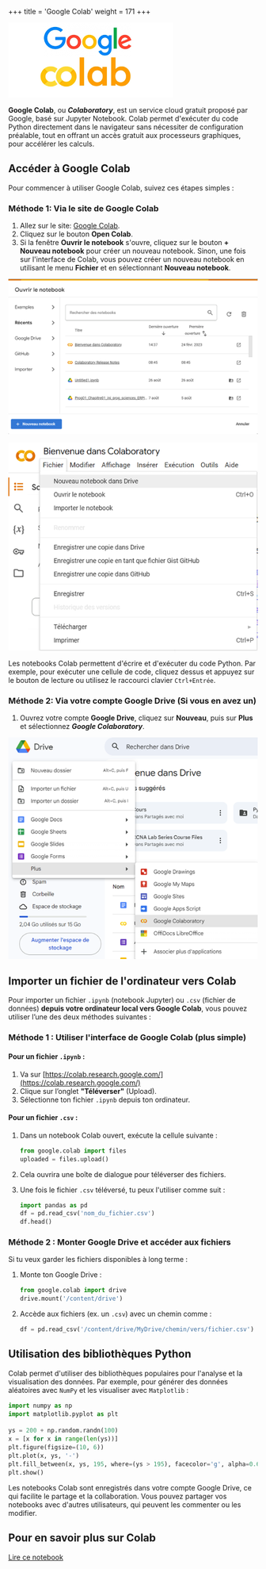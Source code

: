 +++
title = 'Google Colab'
weight = 171
+++

![Google Colab](./colab.png?width=25vw)

**Google Colab**, ou ***Colaboratory***, est un service cloud gratuit proposé par Google, basé sur Jupyter Notebook. Colab permet d'exécuter du code Python directement dans le navigateur sans nécessiter de configuration préalable, tout en offrant un accès gratuit aux processeurs graphiques, pour accélérer les calculs.

## Accéder à Google Colab

Pour commencer à utiliser Google Colab, suivez ces étapes simples :

### **Méthode 1**: Via le site de Google Colab

1. Allez sur le site: [Google Colab](https://colab.research.google.com/).
2. Cliquez sur le bouton **Open Colab**.
3. Si la fenêtre **Ouvrir le notebook** s'ouvre, cliquez sur le bouton **+ Nouveau notebook** pour créer un nouveau notebook. Sinon, une fois sur l'interface de Colab, vous pouvez créer un nouveau notebook en utilisant le menu **Fichier** et en sélectionnant **Nouveau notebook**.

![Nouveau notebook](./nouveau-notebook.png?width=40vw)

![Menu Fichier](./menu-fichier.png?width=40vw)

Les notebooks Colab permettent d'écrire et d'exécuter du code Python. Par exemple, pour exécuter une cellule de code, cliquez dessus et appuyez sur le bouton de lecture ou utilisez le raccourci clavier `Ctrl+Entrée`.

### **Méthode 2**: Via votre compte Google Drive (Si vous en avez un)

1. Ouvrez votre compte **Google Drive**, cliquez sur **Nouveau**, puis sur **Plus** et sélectionnez ***Google Colaboratory***.

![Ouvrir Colab via Google Drive](./drive-colab.png?width=40vw)

## Importer un fichier de l'ordinateur vers Colab

Pour importer un fichier `.ipynb` (notebook Jupyter) ou `.csv` (fichier de données) **depuis votre ordinateur local vers Google Colab**, vous pouvez utiliser l’une des deux méthodes suivantes :

### **Méthode 1** : Utiliser l'interface de Google Colab (plus simple)

#### Pour un fichier `.ipynb` :

1. Va sur [https://colab.research.google.com/](https://colab.research.google.com/)
2. Clique sur l’onglet **"Téléverser"** (Upload).
3. Sélectionne ton fichier `.ipynb` depuis ton ordinateur.

#### Pour un fichier `.csv` :

1. Dans un notebook Colab ouvert, exécute la cellule suivante :

   ```python
   from google.colab import files
   uploaded = files.upload()
   ```
2. Cela ouvrira une boîte de dialogue pour téléverser des fichiers.
3. Une fois le fichier `.csv` téléversé, tu peux l'utiliser comme suit :

   ```python
   import pandas as pd
   df = pd.read_csv('nom_du_fichier.csv')
   df.head()
   ```

### **Méthode 2** : Monter Google Drive et accéder aux fichiers

Si tu veux garder les fichiers disponibles à long terme :

1. Monte ton Google Drive :

   ```python
   from google.colab import drive
   drive.mount('/content/drive')
   ```
2. Accède aux fichiers (ex. un `.csv`) avec un chemin comme :

   ```python
   df = pd.read_csv('/content/drive/MyDrive/chemin/vers/fichier.csv')
   ```

## Utilisation des bibliothèques Python

Colab permet d'utiliser des bibliothèques populaires pour l'analyse et la visualisation des données. Par exemple, pour générer des données aléatoires avec `NumPy` et les visualiser avec `Matplotlib` :

```python
import numpy as np
import matplotlib.pyplot as plt

ys = 200 + np.random.randn(100)
x = [x for x in range(len(ys))]
plt.figure(figsize=(10, 6))
plt.plot(x, ys, '-')
plt.fill_between(x, ys, 195, where=(ys > 195), facecolor='g', alpha=0.6)
plt.show()
```

Les notebooks Colab sont enregistrés dans votre compte Google Drive, ce qui facilite le partage et la collaboration. Vous pouvez partager vos notebooks avec d'autres utilisateurs, qui peuvent les commenter ou les modifier.


## Pour en savoir plus sur Colab

[Lire ce notebook](https://colab.research.google.com/notebooks/intro.ipynb)


